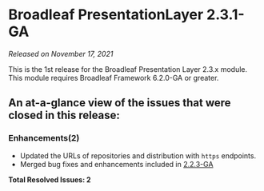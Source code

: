 # Broadleaf PresentationLayer 2.3.1-GA

_Released on November 17, 2021_

This is the 1st release for the Broadleaf Presentation Layer 2.3.x module. This module requires Broadleaf Framework 6.2.0-GA or greater.

## An at-a-glance view of the issues that were closed in this release:

### Enhancements(2)
- Updated the URLs of repositories and distribution with `https` endpoints.
- Merged bug fixes and enhancements included in [2.2.3-GA](https://www.broadleafcommerce.com/docs/presentationlayer/2.2/release-notes/2.2.3-ga)


**Total Resolved Issues: 2**
